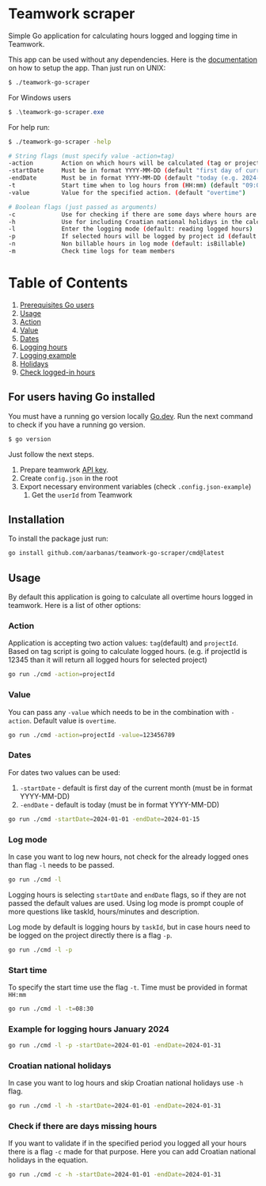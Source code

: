 # Teamwork scraper

Simple Go application for calculating hours logged and logging time in Teamwork.

This app can be used without any dependencies.
Here is the [documentation](https://github.com/aarbanas/teamwork-go-scraper/tree/main/docu) on how to setup the app. Than just run on UNIX:

```bash
$ ./teamwork-go-scraper
```

For Windows users

```powershell
$ .\teamwork-go-scraper.exe
```

For help run:

```bash
$ ./teamwork-go-scraper -help

# String flags (must specify value -action=tag)
-action        Action on which hours will be calculated (tag or projectId) (default "tag")
-startDate     Must be in format YYYY-MM-DD (default "first day of current month (e.g. 2024-01-01)")
-endDate       Must be in format YYYY-MM-DD (default "today (e.g. 2024-01-15)")
-t             Start time when to log hours from (HH:mm) (default "09:00")
-value         Value for the specified action. (default "overtime")

# Boolean flags (just passed as arguments)
-c             Use for checking if there are some days where hours are not logged
-h             Use for including Croatian national holidays in the calculations
-l             Enter the logging mode (default: reading logged hours)
-p             If selected hours will be logged by project id (default: log by task id )
-n             Non billable hours in log mode (default: isBillable)
-m             Check time logs for team members
```

# Table of Contents

1. [Prerequisites Go users](#for-users-having-go-installed)
2. [Usage](#usage)
3. [Action](#action)
4. [Value](#value)
5. [Dates](#dates)
6. [Logging hours](#log-mode)
7. [Logging example](#example-for-logging-hours-january-2024)
8. [Holidays](#croatian-national-holidays)
9. [Check logged-in hours](#check-if-there-are-days-missing-hours)

## For users having Go installed

You must have a running go version locally [Go.dev](https://go.dev/doc/install).
Run the next command to check if you have a running go version.

```bash
$ go version
```

Just follow the next steps.

1. Prepare teamwork [API key](https://apidocs.teamwork.com/docs/teamwork/df5a63302d729-getting-started-with-the-teamwork-com-api).
2. Create `config.json` in the root
3. Export necessary environment variables (check `.config.json-example`)
   1. Get the `userId` from Teamwork

## Installation

To install the package just run:

```bash
go install github.com/aarbanas/teamwork-go-scraper/cmd@latest
```

## Usage

By default this application is going to calculate all overtime hours logged in teamwork. Here is a list of other options:

### Action

Application is accepting two action values: `tag`(default) and `projectId`. Based on tag script is going to calculate logged hours. (e.g. if projectId is 12345 than it will return all logged hours for selected project)

```bash
go run ./cmd -action=projectId
```

### Value

You can pass any `-value` which needs to be in the combination with `-action`. Default value is `overtime`.

```bash
go run ./cmd -action=projectId -value=123456789
```

### Dates

For dates two values can be used:

1. `-startDate` - default is first day of the current month (must be in format YYYY-MM-DD)
2. `-endDate` - default is today (must be in format YYYY-MM-DD)

```bash
go run ./cmd -startDate=2024-01-01 -endDate=2024-01-15
```

### Log mode

In case you want to log new hours, not check for the already logged ones than flag `-l` needs to be passed.

```bash
go run ./cmd -l
```

Logging hours is selecting `startDate` and `endDate` flags, so if they are not passed the default values are used.
Using log mode is prompt couple of more questions like taskId, hours/minutes and description.

Log mode by default is logging hours by `taskId`, but in case hours need to be logged on the project directly there is
a flag `-p`.

```bash
go run ./cmd -l -p
```

### Start time

To specify the start time use the flag `-t`. Time must be provided in format `HH:mm`

```bash
go run ./cmd -l -t=08:30
```

### Example for logging hours January 2024

```bash
go run ./cmd -l -p -startDate=2024-01-01 -endDate=2024-01-31
```

### Croatian national holidays

In case you want to log hours and skip Croatian national holidays use `-h` flag.

```bash
go run ./cmd -l -h -startDate=2024-01-01 -endDate=2024-01-31
```

### Check if there are days missing hours

If you want to validate if in the specified period you logged all your hours there is a flag `-c` made for that purpose.
Here you can add Croatian national holidays in the equation.

```bash
go run ./cmd -c -h -startDate=2024-01-01 -endDate=2024-01-31
```

